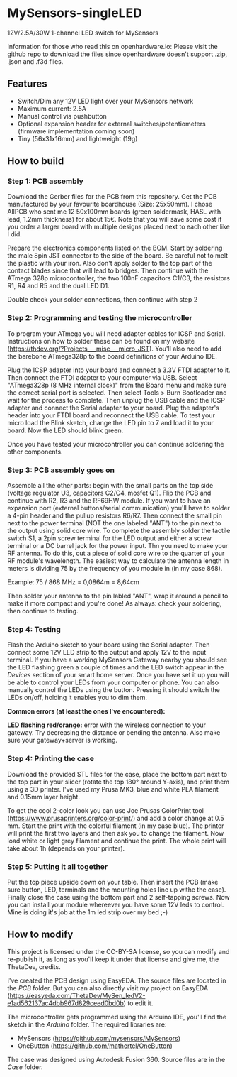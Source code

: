 # MySensors-singleLED
12V/2.5A/30W 1-channel LED switch for MySensors

Information for those who read this on openhardware.io:
Please visit the github repo to download the files since openhardware doesn't support .zip, .json and .f3d files.
## Features
- Switch/Dim any 12V LED light over your MySensors network
- Maximum current: 2.5A
- Manual control via pushbutton
- Optional expansion header for external switches/potentiometers (firmware implementation coming soon)
- Tiny (56x31x16mm) and lightweight (19g)

## How to build
### Step 1: PCB assembly
Download the Gerber files for the PCB from this repository. Get the PCB manufactured by your favourite boardhouse (Size: 25x50mm). I chose AllPCB who sent me 12 50x100mm boards (green soldermask, HASL with lead, 1.2mm thickness) for about 15€.
Note that you will save some cost if you order a larger board with multiple designs placed next to each other like I did.

Prepare the electronics components listed on the BOM. Start by soldering the male 8pin JST connector to the side of the board. Be careful not to melt the plastic with your iron. Also don't apply solder to the top part of the contact blades since that will lead to bridges.
Then continue with the ATmega 328p microcontroller, the two 100nF capacitors C1/C3, the resistors R1, R4 and R5 and the dual LED D1.

Double check your solder connections, then continue with step 2
### Step 2: Programming and testing the microcontroller
To program your ATmega you will need adapter cables for ICSP and Serial. Instructions on how to solder these can be found on my website (https://thdev.org/?Projects___misc___micro_JST). You'll also need to add the barebone ATmega328p to the board definitions of your Arduino IDE.

Plug the ICSP adapter into your board and connect a 3.3V FTDI adapter to it. Then connect the FTDI adapter to your computer via USB.
Select "ATmega328p (8 MHz internal clock)" from the Board menu and make sure the correct serial port is selected. Then select Tools > Burn Bootloader and wait for the process to complete.
Then unplug the USB cable and the ICSP adapter and connect the Serial adapter to your board. Plug the adapter's header into your FTDI board and reconnect the USB cable.
To test your micro load the Blink sketch, change the LED pin to 7 and load it to your board. Now the LED should blink green.

Once you have tested your microcontroller you can continue soldering the other components.
### Step 3: PCB assembly goes on
Assemble all the other parts: begin with the small parts on the top side (voltage regulator U3, capacitors C2/C4, mosfet Q1). Flip the PCB and continue with R2, R3 and the RF69HW module.
If you want to have an expansion port (external buttons/serial communication) you'll have to solder a 4-pin header and the pullup resistors R6/R7.
Then connect the small pin next to the power terminal (NOT the one labeled "ANT") to the pin next to the output using solid core wire.
To complete the assembly solder the tactile switch S1, a 2pin screw terminal for the LED output and either a screw terminal or a DC barrel jack for the power input.
Thn you need to make your RF antenna.
To do this, cut a piece of solid core wire to the quarter of your RF module's wavelength. The easiest way to calculate the antenna length in meters is dividing 75 by the frequency of you module in (in my case 868).

Example: 75 / 868 MHz = 0,0864m = 8,64cm

Then solder your antenna to the pin labled "ANT", wrap it around a pencil to make it more compact and you're done!
As always: check your soldering, then continue to testing.
### Step 4: Testing
Flash the Arduino sketch to your board using the Serial adapter. Then connect some 12V LED strip to the output and apply 12V to the input terminal. If you have a working MySensors Gateway nearby you should see the LED flashing green a couple of times and the LED switch appear in the *Devices* section of your smart home server. Once you have set it up you will be able to control your LEDs from your computer or phone.
You can also manually control the LEDs using the button. Pressing it should switch the LEDs on/off, holding it enables you to dim them.

**Common errors (at least the ones I've encountered):**

**LED flashing red/orange:**
error with the wireless connection to your gateway. Try decreasing the distance or bending the antenna. Also make sure your gateway+server is working.
### Step 4: Printing the case
Download the provided STL files for the case, place the bottom part next to the top part in your slicer (rotate the top 180° around Y-axis), and print them using a 3D printer. I've used my Prusa MK3, blue and white PLA filament and 0.15mm layer height.

To get the cool 2-color look you can use Joe Prusas ColorPrint tool (https://www.prusaprinters.org/color-print/) and add a color change at 0.5 mm.
Start the print with the colorful filament (in my case blue). The printer will print the first two layers and then ask you to change the filament. Now load white or light grey filament and continue the print.
The whole print will take about 1h (depends on your printer).
### Step 5: Putting it all together
Put the top piece upside down on your table. Then insert the PCB (make sure button, LED, terminals and the mounting holes line up withe the case). Finally close the case using the bottom part and 2 self-tapping screws.
Now you can install your module whereever you have some 12V leds to control. Mine is doing it's job at the 1m led strip over my bed ;-)

## How to modify
This project is licensed under the CC-BY-SA license, so you can modify and re-publish it, as long as you'll keep it under that license and give me, the ThetaDev, credits.

I've created the PCB design using EasyEDA. The source files are located in the *PCB* folder. But you can also directly visit my project on EasyEDA (https://easyeda.com/ThetaDev/MySen_ledV2-e1ad562137ac4dbb967d829ceed0bd0b) to edit it.

The microcontroller gets programmed using the Arduino IDE, you'll find the sketch in the *Arduino* folder. The required libraries are:
- MySensors (https://github.com/mysensors/MySensors)
- OneButton (https://github.com/mathertel/OneButton)

The case was designed using Autodesk Fusion 360. Source files are in the *Case* folder.
